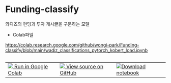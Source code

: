 # Funding-classify
와디즈의 펀딩과 투자 게시글을 구분하는 모델

* Colab파일

https://colab.research.google.com/github/wongi-park/Funding-classify/blob/main/wadiz_classifications_pytorch_kobert_load.ipynb

<table class="tfo-notebook-buttons" align="left">
<!--  <td>
    <a target="_blank" href="https://www.tensorflow.org/tutorials/text/word_embeddings">
    <img src="https://www.tensorflow.org/images/tf_logo_32px.png" />
    View on TensorFlow.org</a>
  </td> -->
  <td>
    <a target="_blank" href="https://colab.research.google.com/github/wongi-park/Funding-classify/blob/main/wadiz_classifications_pytorch_kobert_load.ipynb">
    <img src="https://www.tensorflow.org/images/colab_logo_32px.png" />
    Run in Google Colab</a>
  </td>
  <td>
    <a target="_blank" href="https://github.com/wongi-park/Funding-classify/blob/main/wadiz_classifications_pytorch_kobert_load.ipynb">
    <img src="https://www.tensorflow.org/images/GitHub-Mark-32px.png" />
    View source on GitHub</a>
  </td>
  <td>
    <a href="https://storage.googleapis.com/tensorflow_docs/docs/site/en/tutorials/text/word_embeddings.ipynb"><img src="https://www.tensorflow.org/images/download_logo_32px.png" />Download notebook</a>
  </td>
</table>
